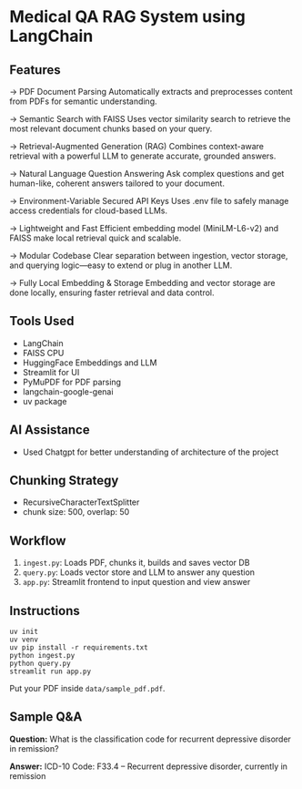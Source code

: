 # Medical QA RAG System using LangChain

## Features
-> PDF Document Parsing
Automatically extracts and preprocesses content from PDFs for semantic understanding.

-> Semantic Search with FAISS
Uses vector similarity search to retrieve the most relevant document chunks based on your query.

-> Retrieval-Augmented Generation (RAG)
Combines context-aware retrieval with a powerful LLM to generate accurate, grounded answers.

-> Natural Language Question Answering
Ask complex questions and get human-like, coherent answers tailored to your document.

-> Environment-Variable Secured API Keys
Uses .env file to safely manage access credentials for cloud-based LLMs.

-> Lightweight and Fast
Efficient embedding model (MiniLM-L6-v2) and FAISS make local retrieval quick and scalable.

-> Modular Codebase
Clear separation between ingestion, vector storage, and querying logic—easy to extend or plug in another LLM.

-> Fully Local Embedding & Storage
Embedding and vector storage are done locally, ensuring faster retrieval and data control.

##  Tools Used
- LangChain
- FAISS CPU
- HuggingFace Embeddings and LLM
- Streamlit for UI
- PyMuPDF for PDF parsing
- langchain-google-genai
- uv package

## AI Assistance
- Used Chatgpt for better understanding of architecture of the project

##  Chunking Strategy
- RecursiveCharacterTextSplitter
- chunk size: 500, overlap: 50

##  Workflow
1. `ingest.py`: Loads PDF, chunks it, builds and saves vector DB
2. `query.py`: Loads vector store and LLM to answer any question
3. `app.py`: Streamlit frontend to input question and view answer

##  Instructions
```
uv init
uv venv
uv pip install -r requirements.txt
python ingest.py
python query.py
streamlit run app.py
```

Put your PDF inside `data/sample_pdf.pdf`.

##  Sample Q&A
**Question:** What is the classification code for recurrent depressive disorder in remission?

**Answer:** ICD-10 Code: F33.4 – Recurrent depressive disorder, currently in remission
